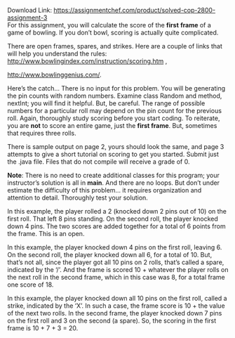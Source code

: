 Download Link: https://assignmentchef.com/product/solved-cop-2800-assignment-3
<br>
For this assignment, you will calculate the score of the <strong>first</strong> <strong>frame</strong> of a game of bowling.  If you don’t bowl, scoring is actually quite complicated.

There are open frames, spares, and strikes.  Here are a couple of links that will help you understand the rules: <a href="http://www.bowlingindex.com/instruction/scoring.htm">http://www.bowlingindex.com/instruction/scoring.htm</a> ,

<a href="http://www.bowlinggenius.com/">http://www.bowlinggenius.com/</a>.

Here’s the catch…  There is no input for this problem.  You will be generating the pin counts with random numbers.  Examine class Random and method, nextInt; you will find it helpful.  But, be careful.  The range of possible numbers for a particular roll may depend on the pin count for the previous roll.  Again, thoroughly study scoring before you start coding.  To reiterate, you are <strong>not</strong> to score an entire game, just the <strong>first frame</strong>.  But, sometimes that requires three rolls.

There is sample output on page 2, yours should look the same, and page 3 attempts to give a short tutorial on scoring to get you started.  Submit just the .java file. Files that do not compile will receive a grade of 0.

<strong>Note</strong>: There is no need to create additional classes for this program; your instructor’s solution is all in <strong>main</strong>.  And there are no loops.  But don’t under estimate the difficulty of this problem… it requires organization and attention to detail.  Thoroughly test your solution.

In this example, the player rolled a 2 (knocked down 2 pins out of 10) on the first roll.  That left 8 pins standing.  On the second roll, the player knocked down 4 pins.  The two scores are added together for a total of 6 points from the frame.  This is an open.










In this example, the player knocked down 4 pins on the first roll, leaving 6.  On the second roll, the player knocked down all 6, for a total of 10.  But, that’s not all, since the player got all 10 pins on 2 rolls, that’s called a spare, indicated by the ‘/’.  And the frame is scored 10 + whatever the player rolls on the next roll in the second frame, which in this case was 8, for a total frame one score of 18.







In this example, the player knocked down all 10 pins on the first roll, called a strike, indicated by the ‘X’.  In such a case, the frame score is 10 + the value of the next two rolls.  In the second frame, the player knocked down 7 pins on the first roll and 3 on the second (a spare).  So, the scoring in the first frame is 10 + 7 + 3 = 20.











